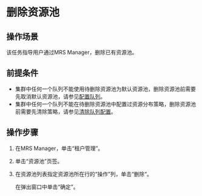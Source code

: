 # 删除资源池<a name="ZH-CN_TOPIC_0174499474"></a>

## 操作场景<a name="zh-cn_topic_0035271548_section2200137720046"></a>

该任务指导用户通过MRS Manager，删除已有资源池。

## 前提条件<a name="zh-cn_topic_0035271548_section2579284720123"></a>

-   集群中任何一个队列不能使用待删除资源池为默认资源池，删除资源池前需要先取消默认资源池，请参见[配置队列](配置队列-150.md#ZH-CN_TOPIC_0174499475)。
-   集群中任何一个队列不能在待删除资源池中配置过资源分布策略，删除资源池前需要先清除策略，请参见[清除队列配置](清除队列配置-152.md#ZH-CN_TOPIC_0174499477)。

## 操作步骤<a name="zh-cn_topic_0035271548_section1381468520144"></a>

1.  在MRS Manager，单击“租户管理”。
2.  单击“资源池”页签。
3.  在资源池列表指定资源池所在行的“操作”列，单击“删除“。

    在弹出窗口中单击“确定”。



